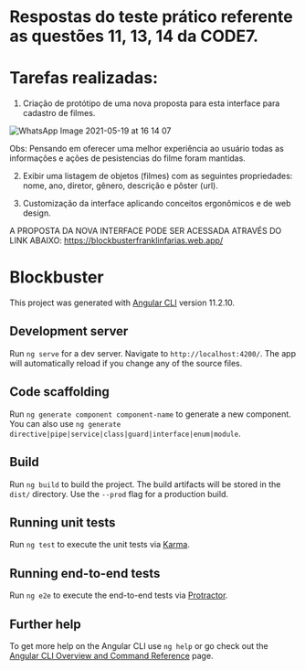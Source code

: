 # Respostas do teste prático referente as questões 11, 13, 14 da CODE7.

# Tarefas realizadas:

1. Criação de protótipo de uma nova proposta para esta interface para cadastro de filmes. 

![WhatsApp Image 2021-05-19 at 16 14 07](https://user-images.githubusercontent.com/40403320/122763613-e847f000-d274-11eb-80d2-038035ac28fc.jpeg)


Obs: Pensando em oferecer uma melhor experiência ao usuário todas as informações e ações de pesistencias do filme foram mantidas. 

2. Exibir uma listagem de objetos (filmes) com as seguintes propriedades: nome, ano, diretor, gênero, descrição e pôster (url).

3. Customização da interface aplicando conceitos ergonômicos e de web design.

A PROPOSTA DA NOVA INTERFACE PODE SER ACESSADA ATRAVÉS DO LINK ABAIXO:
https://blockbusterfranklinfarias.web.app/






# Blockbuster

This project was generated with [Angular CLI](https://github.com/angular/angular-cli) version 11.2.10.


## Development server

Run `ng serve` for a dev server. Navigate to `http://localhost:4200/`. The app will automatically reload if you change any of the source files.

## Code scaffolding

Run `ng generate component component-name` to generate a new component. You can also use `ng generate directive|pipe|service|class|guard|interface|enum|module`.

## Build

Run `ng build` to build the project. The build artifacts will be stored in the `dist/` directory. Use the `--prod` flag for a production build.

## Running unit tests

Run `ng test` to execute the unit tests via [Karma](https://karma-runner.github.io).

## Running end-to-end tests

Run `ng e2e` to execute the end-to-end tests via [Protractor](http://www.protractortest.org/).

## Further help

To get more help on the Angular CLI use `ng help` or go check out the [Angular CLI Overview and Command Reference](https://angular.io/cli) page.
